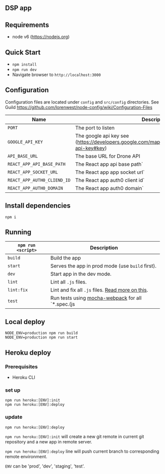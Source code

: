 ## DSP app

## Requirements
* node v6 (https://nodejs.org)

## Quick Start
* `npm install`
* `npm run dev`
* Navigate browser to `http://localhost:3000`


## Configuration
Configuration files are located under `config` and `src/config` directories.
See Guild https://github.com/lorenwest/node-config/wiki/Configuration-Files

|Name|Description|
|----|-----------|
|`PORT`| The port to listen|
|`GOOGLE_API_KEY`| The google api key see (https://developers.google.com/maps/documentation/javascript/get-api-key#key)|
|`API_BASE_URL`| The base URL for Drone API |
|`REACT_APP_API_BASE_PATH`| The React app  api base path`|
|`REACT_APP_SOCKET_URL`| The React app app socket url`|
|`REACT_APP_AUTH0_CLIEND_ID`| The React app auth0 client id`|
|`REACT_APP_AUTH0_DOMAIN`| The React app auth0 domain`|


## Install dependencies
`npm i`

## Running

|`npm run <script>`|Description|
|------------------|-----------|
|`build`|Build the app|
|`start`|Serves the app in prod mode (use `build` first).|
|`dev`|Start app in the dev mode.|
|`lint`|Lint all `.js` files.|
|`lint:fix`|Lint and fix all `.js` files. [Read more on this](http://eslint.org/docs/user-guide/command-line-interface.html#fix).|
|`test`|Run tests using [mocha-webpack](https://github.com/webpack/mocha-loader) for all `*.spec.(js|jsx)` files in the `src` dir.|

## Local deploy
    NODE_ENV=production npm run build
    NODE_ENV=production npm run start

## Heroku deploy

### Prerequisites
  - Heroku CLI

### set up
    npm run heroku:[ENV]:init
    npm run heroku:[ENV]:deploy

### update
    npm run heroku:[ENV]:deploy

`npm run heroku:[ENV]:init` will create a new git remote in current git repository and a new app in remote server.

`npm run heroku:[ENV]:deploy` line will push current branch to corresponding remote environment.

`ENV` can be 'prod', 'dev', 'staging', 'test'.
